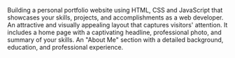 Building a personal portfolio website using HTML, CSS and JavaScript that showcases your skills, projects, and accomplishments as a web developer.
An attractive and visually appealing layout that captures visitors' attention.
It includes a home page with a captivating headline, professional photo, and summary of your skills. 
An "About Me" section with a detailed background, education, and professional experience. 

